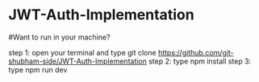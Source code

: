 # JWT-Auth-Implementation

#Want to run in your machine?

step 1: open your terminal and type git clone https://github.com/git-shubham-side/JWT-Auth-Implementation
step 2: type npm install 
step 3: type npm run dev
